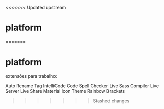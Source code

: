 <<<<<<< Updated upstream
# platform
=======
# platform



extensões para trabalho:

Auto Rename Tag
IntelliCode
Code Spell Checker
Live Sass Compiler
Live Server
Live Share
Material Icon Theme
Rainbow Brackets

<!-- Possible Future icons -->
<!-- https://www.flaticon.com/br/uicons?k=1656290375420&log-in=google -->
>>>>>>> Stashed changes

